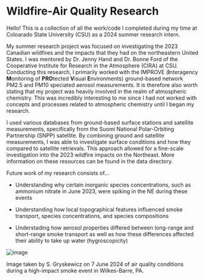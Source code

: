 # Wildfire-Air Quality Research
Hello! This is a collection of all the work/code I completed during my time at Coloarado State University (CSU) as a 2024 summer research intern. 

My summer research project was focused on investigating the 2023 Canadian wildfires and the impacts that they had on the northeastern United States. I was mentored by Dr. Jenny Hand and Dr. Bonne Ford of the Cooperative Institute for Research in the Atmosphere (CIRA) at CSU. Conducting this research, I primarily worked with the IMPROVE (**I**nteragency **M**onitoring of **PRO**tected **V**isual **E**nvironments) ground-based network PM2.5 and PM10 speciated aerosol measurements. It is therefore also worth stating that my project was heavily involved in the realm of atmospheric chemistry. This was incredibly interesting to me since I had not worked with concepts and processes related to atmospheric chemistry until I began my research.

I used various databases from ground-based surface stations and satellite measurements, specifically from the Suomi National Polar-Orbiting Partnership (SNPP) satellite. By combining ground and satellite measurements, I was able to investigate surface conditions and how they compared to satellite retrievals. This approach allowed for a fine-scale investigation into the 2023 wildfire impacts on the Northeast. More information on these resources can be found in the data directory.

Future work of my research consists of...</p>
- Understanding why certain inorganic species concentrations, such as ammonium nitrate in June 2023, were spiking in the NE during these events </p>
- Understanding how local topographical features influenced smoke transport, species concentrations, and species compositions </p>
- Understading how aerosol properties differed between long-range and short-range smoke transport as well as how these differences affected their ability to take up water (hygroscopicity)

![image](https://github.com/user-attachments/assets/c9db57b2-3af9-4332-8a31-6126daea069b)  </p>
Image taken by S. Gryskewicz on 7 June 2024 of air quality conditions during a high-impact smoke event in Wilkes-Barre, PA.
